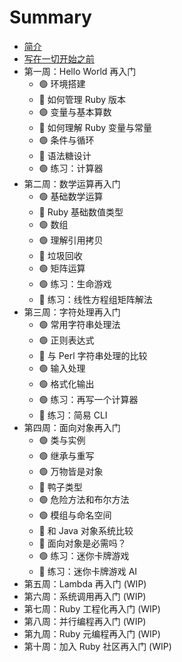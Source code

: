 # Summary

* [简介](README.md)
* [写在一切开始之前](preface/README.md)
* 第一周：Hello World 再入门
  * 🟢 环境搭建
  * 🔵 如何管理 Ruby 版本
  * 🟢 变量与基本算数
  * 🔵 如何理解 Ruby 变量与常量
  * 🟢 条件与循环
  * 🔵 语法糖设计
  * 🟢 练习：计算器
* 第二周：数学运算再入门
  * 🟢 基础数学运算
  * 🔵 Ruby 基础数值类型
  * 🟢 数组
  * 🟢 理解引用拷贝
  * 🔵 垃圾回收
  * 🟢 矩阵运算
  * 🟢 练习：生命游戏
  * 🔵 练习：线性方程组矩阵解法
* 第三周：字符处理再入门
  * 🟢 常用字符串处理法
  * 🟢 正则表达式
  * 🔵 与 Perl 字符串处理的比较
  * 🟢 输入处理
  * 🟢 格式化输出
  * 🟢 练习：再写一个计算器
  * 🔵 练习：简易 CLI
* 第四周：面向对象再入门
  * 🟢 类与实例
  * 🟢 继承与重写
  * 🟢 万物皆是对象
  * 🔵 鸭子类型
  * 🟢 危险方法和布尔方法
  * 🟢 模组与命名空间
  * 🔵 和 Java 对象系统比较
  * 🔵 面向对象是必需吗？
  * 🟢 练习：迷你卡牌游戏
  * 🔵 练习：迷你卡牌游戏 AI
* 第五周：Lambda 再入门 (WIP)
* 第六周：系统调用再入门 (WIP)
* 第七周：Ruby 工程化再入门 (WIP)
* 第八周：并行编程再入门 (WIP)
* 第九周：Ruby 元编程再入门 (WIP)
* 第十周：加入 Ruby 社区再入门 (WIP)
